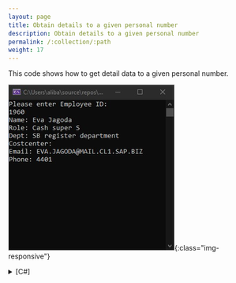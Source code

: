 ```yaml
---
layout: page
title: Obtain details to a given personal number
description: Obtain details to a given personal number
permalink: /:collection/:path
weight: 17
---
```



This code shows how to get detail data to a given personal number.

![HRDemo01](/img/contents/HRDemoCon01.jpg){:class="img-responsive"}

<details>
<summary>[C#]</summary>
{% highlight csharp %}
// Connect to SAP
  
    static void Main(string[] args)
        {
            ERPConnect.R3Connection con = new R3Connection("SAPServer",00,"SAPUser","Password","EN","800");
            ERPConnect.LIC.SetLic("xxxxxxxxxxxxx"); //Set your ERPConnect License.

            con.Open();  //Open the connection to SAP.

            RFCFunction func = con.CreateFunction("BAPI_EMPLOYEE_GETDATA");

            // set parameters
            Console.WriteLine("Please enter Employee ID: ");
            string EmployeeID = Console.ReadLine();
            func.Exports["EMPLOYEE_ID"].ParamValue = EmployeeID;
            func.Exports["DATE"].ParamValue = ERPConnect.ConversionUtils.NetDate2SAPDate(System.DateTime.Now);

           
            func.Execute();

            if (func.Imports["RETURN"].ToStructure()["MESSAGE"].ToString().Trim() != "")
            {
                Console.WriteLine(func.Imports["RETURN"].ToStructure()["MESSAGE"].ToString());
                return;
            }

            
            if (func.Tables["ORG_ASSIGNMENT"].RowCount > 0)
            {
                Console.WriteLine("Name: " + func.Tables["ORG_ASSIGNMENT"].Rows[0, "NAME"].ToString());
                Console.WriteLine("Role: " + func.Tables["ORG_ASSIGNMENT"].Rows[0, "POSTXT"].ToString());
                Console.WriteLine("Dept: " + func.Tables["ORG_ASSIGNMENT"].Rows[0, "ORGTXT"].ToString());
                Console.WriteLine("Costcenter: " + func.Tables["ORG_ASSIGNMENT"].Rows[0, "COSTCENTER"].ToString());
            }

            
            if (func.Tables["COMMUNICATION"].RowCount > 0)
            {
                Console.WriteLine("Email: " + func.Tables["COMMUNICATION"].Rows[0, "USRID_LONG"].ToString());
            }

            
            if (func.Tables["INTERNAL_CONTROL"].RowCount > 0)
            {
                Console.WriteLine("Phone: " + func.Tables["INTERNAL_CONTROL"].Rows[0, "PHONENO1"].ToString());
               
            }
            Console.ReadKey();
            
         }
{% endhighlight %}
</details>
